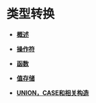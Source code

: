 # 类型转换<a name="ZH-CN_TOPIC_0289900861"></a>

-   **[概述](概述.md)**

-   **[操作符](操作符.md)**

-   **[函数](函数.md)**

-   **[值存储](值存储.md)**

-   **[UNION，CASE和相关构造](UNION-CASE和相关构造.md)**

